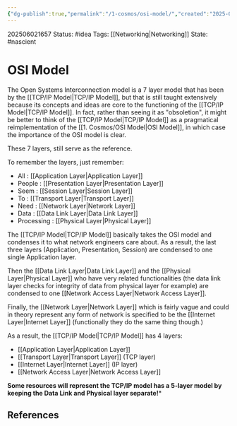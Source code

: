 ```yaml
---
{"dg-publish":true,"permalink":"/1-cosmos/osi-model/","created":"2025-06-02T16:57:03.703-04:00","updated":"2025-06-02T20:17:22.939-04:00"}
---
```


202506021657
Status: #idea
Tags: [[Networking\|Networking]]
State: #nascient
# OSI Model

The Open Systems Interconnection model is a 7 layer model that has been by the [[TCP/IP Model\|TCP/IP Model]], but that is still taught extensively because its concepts and ideas are core to the functioning of the [[TCP/IP Model\|TCP/IP Model]]. In fact, rather than seeing it as "obsoletion", it might be better to think of the [[TCP/IP Model\|TCP/IP Model]] as a pragmatical reimplementation of the [[1. Cosmos/OSI Model\|OSI Model]], in which case the importance of the OSI model is clear.

These 7 layers, still serve as the reference.

To remember the layers, just remember:
- All : [[Application Layer\|Application Layer]]
- People : [[Presentation Layer\|Presentation Layer]]
- Seem : [[Session Layer\|Session Layer]]
- To : [[Transport Layer\|Transport Layer]]
- Need : [[Network Layer\|Network Layer]]
- Data : [[Data Link Layer\|Data Link Layer]]
- Processing : [[Physical Layer\|Physical Layer]]

The [[TCP/IP Model\|TCP/IP Model]] basically takes the OSI model and condenses it to what network engineers care about. As a result, the last three layers (Application, Presentation, Session) are condensed to one single Application layer.

Then the [[Data Link Layer\|Data Link Layer]] and the [[Physical Layer\|Physical Layer]] who have very related functionalities (the data link layer checks for integrity of data from physical layer for example) are condensed to one [[Network Access Layer\|Network Access Layer]].

Finally, the [[Network Layer\|Network Layer]] which is fairly vague and could in theory represent any form of network is specified to be the [[Internet Layer\|Internet Layer]] (functionally they do the same thing though.)

As a result, the [[TCP/IP Model\|TCP/IP Model]] has 4 layers:
- [[Application Layer\|Application Layer]]
- [[Transport Layer\|Transport Layer]] (TCP layer)
- [[Internet Layer\|Internet Layer]] (IP layer)
- [[Network Access Layer\|Network Access Layer]]

**Some resources will represent the TCP/IP model has a 5-layer model by keeping the Data Link and Physical layer separate!***

## References
